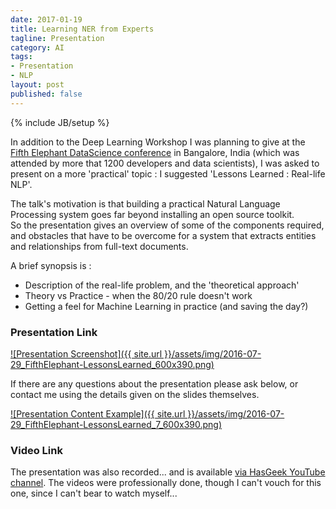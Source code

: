 ```yaml
---
date: 2017-01-19
title: Learning NER from Experts
tagline: Presentation
category: AI
tags:
- Presentation
- NLP
layout: post
published: false
---
```

{% include JB/setup %}


In addition to the Deep Learning Workshop I was planning to give at 
the [Fifth Elephant DataScience conference](https://fifthelephant.in/2016/) in Bangalore, India 
(which was attended by more that 1200 developers and data scientists),
I was asked to present on a more 'practical' topic : I suggested 'Lessons Learned : Real-life NLP'.

The talk's motivation is that building a practical Natural Language Processing system goes far beyond installing an open source toolkit.  
So the presentation gives an overview of some of the components required, 
and obstacles that have to be overcome for a system that extracts entities and relationships from full-text documents.

A brief synopsis is : 

*  Description of the real-life problem, and the 'theoretical approach'
*  Theory vs Practice - when the 80/20 rule doesn't work
*  Getting a feel for Machine Learning in practice (and saving the day?)



### Presentation Link

<a href="http://redcatlabs.com/2016-07-29_FifthElephant-LessonsLearned/" target="_blank">
![Presentation Screenshot]({{ site.url }}/assets/img/2016-07-29_FifthElephant-LessonsLearned_600x390.png)
</a>

If there are any questions about the presentation please ask below, 
or contact me using the details given on the slides themselves.

<a href="http://redcatlabs.com/2016-07-29_FifthElephant-LessonsLearned/#/7" target="_blank">
![Presentation Content Example]({{ site.url }}/assets/img/2016-07-29_FifthElephant-LessonsLearned_7_600x390.png)
</a>


### Video Link

The presentation was also recorded... and is available <a href="https://www.youtube.com/watch?v=GQ2OMmpxEpw" target="_blank">via HasGeek YouTube channel</a>.  The
videos were professionally done, though I can't vouch for this one, since I can't bear to watch myself...

